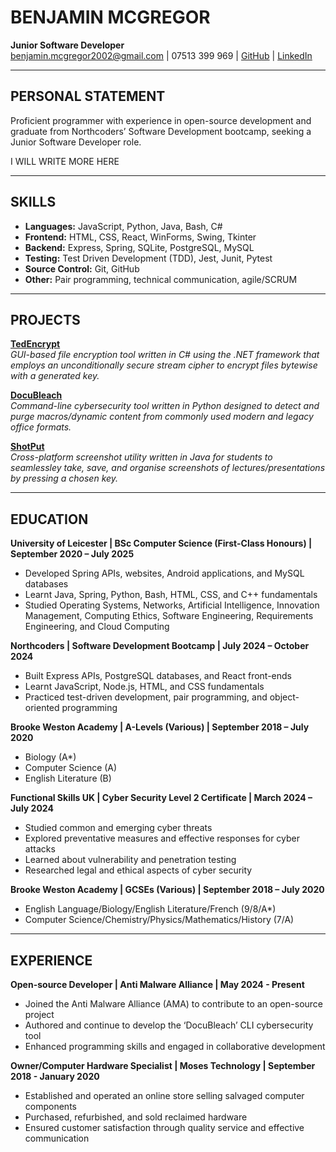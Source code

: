 # BENJAMIN MCGREGOR  
**Junior Software Developer**  
[benjamin.mcgregor2002@gmail.com](mailto:benjamin.mcgregor2002@gmail.com) | 07513 399 969 | [GitHub](https://github.com/Patterbear) | [LinkedIn](linkedin.com/in/benjamin-mcgregor-782553224/)

---

## PERSONAL STATEMENT
Proficient programmer with experience in open-source development and graduate from Northcoders’ Software Development bootcamp, seeking a Junior Software Developer role.

I WILL WRITE MORE HERE 

---

## SKILLS
- **Languages:** JavaScript, Python, Java, Bash, C#
- **Frontend:** HTML, CSS, React, WinForms, Swing, Tkinter
- **Backend:** Express, Spring, SQLite, PostgreSQL, MySQL 
- **Testing:** Test Driven Development (TDD), Jest, Junit, Pytest
- **Source Control:** Git, GitHub
- **Other:** Pair programming, technical communication, agile/SCRUM

---

## PROJECTS
[**TedEncrypt**](https://github.com/Patterbear/TedEncrypt)  
*GUI-based file encryption tool written in C# using the .NET framework that employs an unconditionally secure stream cipher to encrypt files bytewise with a generated key.*

[**DocuBleach**](https://github.com/Anti-Malware-Alliance/docubleach)  
*Command-line cybersecurity tool written in Python designed to detect and purge macros/dynamic content from commonly used modern and legacy office formats.*

[**ShotPut**](https://github.com/Patterbear/ShotPut)  
*Cross-platform screenshot utility written in Java for students to seamlessley take, save, and organise screenshots of lectures/presentations by pressing a chosen key.*

---

## EDUCATION
**University of Leicester | BSc Computer Science (First-Class Honours) | September 2020 – July 2025**
- Developed Spring APIs, websites, Android applications, and MySQL databases
- Learnt Java, Spring, Python, Bash, HTML, CSS, and C++ fundamentals
- Studied Operating Systems, Networks, Artificial Intelligence, Innovation Management, Computing Ethics, Software Engineering, Requirements Engineering, and Cloud Computing

**Northcoders | Software Development Bootcamp | July 2024 – October 2024**
- Built Express APIs, PostgreSQL databases, and React front-ends
- Learnt JavaScript, Node.js, HTML, and CSS fundamentals
- Practiced test-driven development, pair programming, and object-oriented programming

**Brooke Weston Academy | A-Levels (Various) | September 2018 – July 2020**
- Biology (A*)  
- Computer Science (A)  
- English Literature (B)

**Functional Skills UK | Cyber Security Level 2 Certificate | March 2024 – July 2024**
- Studied common and emerging cyber threats
- Explored preventative measures and effective responses for cyber attacks
- Learned about vulnerability and penetration testing
- Researched legal and ethical aspects of cyber security

**Brooke Weston Academy | GCSEs (Various) | September 2018 – July 2020**
- English Language/Biology/English Literature/French (9/8/A*)  
- Computer Science/Chemistry/Physics/Mathematics/History (7/A)

---

## EXPERIENCE
**Open-source Developer | Anti Malware Alliance | May 2024 - Present**
- Joined the Anti Malware Alliance (AMA) to contribute to an open-source project
- Authored and continue to develop the ‘DocuBleach’ CLI cybersecurity tool
- Enhanced programming skills and engaged in collaborative development

**Owner/Computer Hardware Specialist | Moses Technology | September 2018 - January 2020**
- Established and operated an online store selling salvaged computer components
- Purchased, refurbished, and sold reclaimed hardware
- Ensured customer satisfaction through quality service and effective communication
